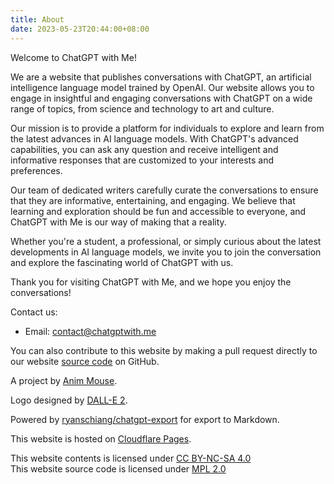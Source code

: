 ```yaml
---
title: About
date: 2023-05-23T20:44:00+08:00
---
```

Welcome to ChatGPT with Me!

We are a website that publishes conversations with ChatGPT, an artificial intelligence language model trained by OpenAI. Our website allows you to engage in insightful and engaging conversations with ChatGPT on a wide range of topics, from science and technology to art and culture.

Our mission is to provide a platform for individuals to explore and learn from the latest advances in AI language models. With ChatGPT's advanced capabilities, you can ask any question and receive intelligent and informative responses that are customized to your interests and preferences.

Our team of dedicated writers carefully curate the conversations to ensure that they are informative, entertaining, and engaging. We believe that learning and exploration should be fun and accessible to everyone, and ChatGPT with Me is our way of making that a reality.

Whether you're a student, a professional, or simply curious about the latest developments in AI language models, we invite you to join the conversation and explore the fascinating world of ChatGPT with us.

Thank you for visiting ChatGPT with Me, and we hope you enjoy the conversations!

Contact us:
* Email: [contact@chatgptwith.me](mailto:contact@chatgptwith.me)

You can also contribute to this website by making a pull request directly to our website [source code](https://github.com/AnimMouse/ChatGPT-with-Me-Website) on GitHub.

A project by [Anim Mouse](https://www.animmouse.com).

Logo designed by [DALL-E 2](https://labs.openai.com/s/VmYZsPvKIMxJsFeAN3G4uEGT).

Powered by [ryanschiang/chatgpt-export](https://github.com/ryanschiang/chatgpt-export) for export to Markdown.

This website is hosted on [Cloudflare Pages](https://pages.cloudflare.com).

This website contents is licensed under [CC BY-NC-SA 4.0](https://creativecommons.org/licenses/by-nc-sa/4.0/)\
This website source code is licensed under [MPL 2.0](https://www.mozilla.org/en-US/MPL/2.0/)